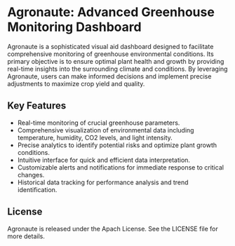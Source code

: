 # Agronaute: Advanced Greenhouse Monitoring Dashboard

Agronaute is a sophisticated visual aid dashboard designed to facilitate comprehensive monitoring of greenhouse environmental conditions. Its primary objective is to ensure optimal plant health and growth by providing real-time insights into the surrounding climate and conditions. By leveraging Agronaute, users can make informed decisions and implement precise adjustments to maximize crop yield and quality.

## Key Features

- Real-time monitoring of crucial greenhouse parameters.
- Comprehensive visualization of environmental data including temperature, humidity, CO2 levels, and light intensity.
- Precise analytics to identify potential risks and optimize plant growth conditions.
- Intuitive interface for quick and efficient data interpretation.
- Customizable alerts and notifications for immediate response to critical changes.
- Historical data tracking for performance analysis and trend identification.

## License

Agronaute is released under the Apach License. See the LICENSE file for more details.


